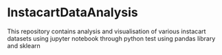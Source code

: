# InstacartDataAnalysis
This repository contains analysis and visualisation of various instacart datasets using jupyter notebook through python test using pandas library and sklearn
